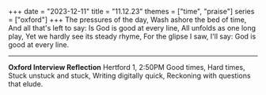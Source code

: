 +++
date = "2023-12-11"
title = "11.12.23"
themes = ["time", "praise"]
series = ["oxford"]
+++
The pressures of the day,
Wash ashore the bed of time,
And all that's left to say:
Is God is good at every line,
All unfolds as one long play,
Yet we hardly see its steady rhyme,
For the glipse I saw, I'll say:
God is good at every line.

---

**Oxford Interview Reflection**
Hertford 1, 2:50PM
Good times,
Hard times,
Stuck unstuck and stuck,
Writing digitally quick,
Reckoning with questions that elude.
